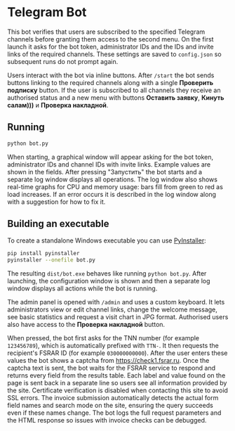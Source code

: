 # Telegram Bot

This bot verifies that users are subscribed to the specified Telegram channels before granting them access to the second menu. On the first launch it asks for the bot token, administrator IDs and the IDs and invite links of the required channels. These settings are saved to `config.json` so subsequent runs do not prompt again.

Users interact with the bot via inline buttons. After `/start` the bot sends buttons linking to the required channels along with a single **Проверить подписку** button. If the user is subscribed to all channels they receive an authorised status and a new menu with buttons **Оставить заявку**, **Кинуть салам)))** и **Проверка накладной**.

## Running

```bash
python bot.py
```
When starting, a graphical window will appear asking for the bot token,
administrator IDs and channel IDs with invite links. Example values are shown in the fields. After pressing
"Запустить" the bot starts and a separate log window displays all
operations. The log window also shows real-time graphs for CPU and
memory usage: bars fill from green to red as load increases. If an error
occurs it is described in the log window along with a suggestion for how
to fix it.

## Building an executable

To create a standalone Windows executable you can use [PyInstaller](https://pyinstaller.org/):

```bash
pip install pyinstaller
pyinstaller --onefile bot.py
```

The resulting `dist/bot.exe` behaves like running `python bot.py`. After
launching, the configuration window is shown and then a separate log window
displays all actions while the bot is running.

The admin panel is opened with `/admin` and uses a custom keyboard. It lets
administrators view or edit channel links, change the welcome message,
see basic statistics and request a visit chart in JPG format. Authorised
users also have access to the **Проверка накладной** button.

When pressed, the bot first asks for the TNN number (for example `123456789`),
which is automatically prefixed with `TTN-`. It then requests the recipient's
FSRAR ID (for example `030000000000`). After the
user enters these values the bot shows a captcha from
<https://check1.fsrar.ru>. Once the captcha text is sent, the bot waits for the
FSRAR service to respond and returns every field from the results table. Each
label and value found on the page is sent back in a separate line so users see
all information provided by the site. Certificate verification is disabled when
contacting this site to avoid SSL errors. The invoice submission automatically
detects the actual form field names and search mode on the site, ensuring the
query succeeds even if these names change. The bot logs the full request
parameters and the HTML response so issues with invoice checks can be debugged.
